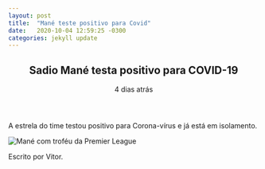 ```yaml
---
layout: post
title:  "Mané teste positivo para Covid"
date:   2020-10-04 12:59:25 -0300
categories: jekyll update
---
```


<main>
        <section class="posts">
                <header>
                    <h1>Sadio Mané testa positivo para COVID-19</h1>
                    <p>4 dias atrás</p>
                </header>
                <p>A estrela do time testou positivo para Corona-vírus e já está em isolamento.</p>
                <img src="{{'/assets/images/mane.jpg' | relative_url}}" alt="Mané com troféu da Premier League"/>
                <footer>
                    <p>Escrito por Vitor.</p>
                </footer>
        </section>
    </main>